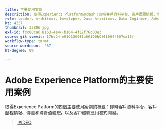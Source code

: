 ```yaml
---
title: 主要使用案例
description: 取得Experience Platform&mdash；即時客戶資料平台、客戶歷程情報、傳遞和跨頻道體驗，以及客戶體驗應用程式開發的四個主要使用案例的概觀。
role: Leader, Architect, Developer, Data Architect, Data Engineer, Admin, User
kt: 4337
thumbnail: 32806.jpg
exl-id: fcc80ca6-8163-4a4c-b164-4f12f76c03e3
source-git-commit: 17be24fe619139056a69190b98610644387ca18f
workflow-type: tm+mt
source-wordcount: '67'
ht-degree: 0%

---
```


# Adobe Experience Platform的主要使用案例

取得Experience Platform的四個主要使用案例的概觀：即時客戶資料平台、客戶歷程情報、傳遞和跨管道體驗，以及客戶體驗應用程式開發。

>[!VIDEO](https://video.tv.adobe.com/v/32806?quality=12&learn=on)

